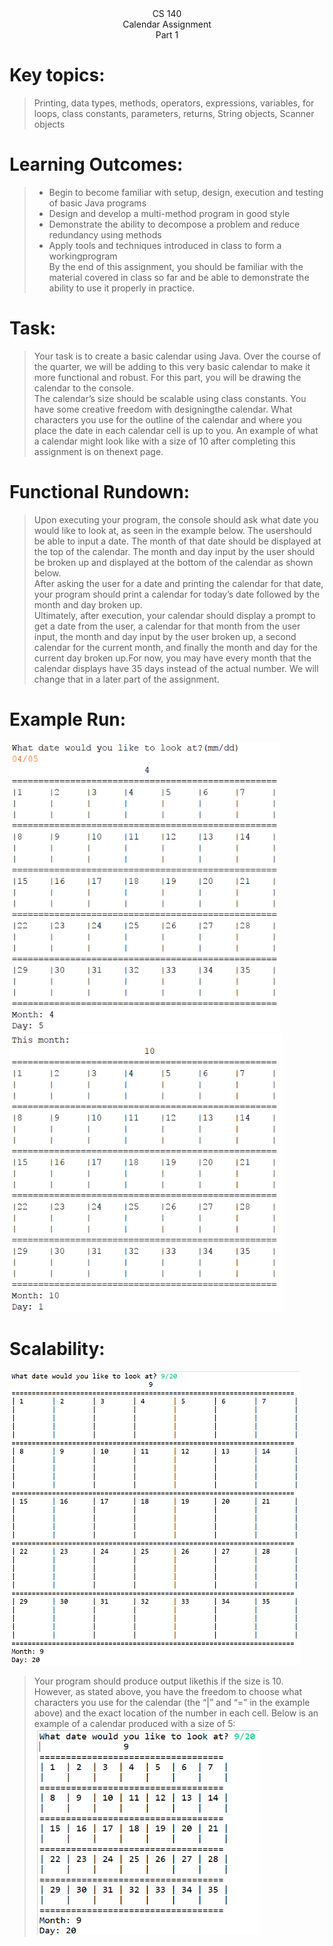<center>CS 140</center>
<center>Calendar Assignment</center>
<center>Part 1</center>

# Key topics:
> Printing, data types, methods, operators, expressions, variables, for loops, class constants, parameters, returns, String objects, Scanner objects

# Learning Outcomes:
> - Begin to become familiar with setup, design, execution and testing of basic Java programs
> - Design and develop a multi-method program in good style
> - Demonstrate the ability to decompose a problem and reduce redundancy using methods
> - Apply tools and techniques introduced in class to form a workingprogram
> \
> By the end of this assignment, you should be familiar with the material covered in class so far and be able to demonstrate the ability to use it properly in practice.

# Task:
> Your task is to create a basic calendar using Java. Over the course of the quarter, we will be
> adding to this very basic calendar to make it more functional and robust. For this part, you will
> be drawing the calendar to the console.
> \
> The calendar’s size should be scalable using class constants. You have some creative freedom
> with designingthe calendar. What characters you use for the outline of the calendar and where
> you place the date in each calendar cell is up to you. An example of what a calendar might look
> like with a size of 10 after completing this assignment is on thenext page.

# Functional Rundown:
> Upon executing your program, the console should ask what date you would like to look at, as
> seen in the example below. The usershould be able to input a date. The month of that date
> should be displayed at the top of the calendar. The month and day input by the user should be
> broken up and displayed at the bottom of the calendar as shown below.
> \
> After asking the user for a date and printing the calendar for that date, your program should print
> a calendar for today’s date followed by the month and day broken up.
> \
> Ultimately, after execution, your calendar should display a prompt to get a date from the user, a
> calendar for that month from the user input, the month and day input by the user broken up, a
> second calendar for the current month, and finally the month and day for the current day broken
> up.For now, you may have every month that the calendar displays have 35 days instead of the
> actual number. We will change that in a later part of the assignment.

# Example Run:
![Calendar 1](https://github.com/frankzappasmustache/CS140_JAVA/blob/main/assignments/week5/assignment_1/calendar1.png)
\
![Calendar 2](https://github.com/frankzappasmustache/CS140_JAVA/blob/main/assignments/week5/assignment_1/calendar2.png)


# Scalability:
![Calendar 3](https://github.com/frankzappasmustache/CS140_JAVA/blob/main/assignments/week5/assignment_1/calendar3.png)

> Your program should produce output likethis if the size is 10. However, as stated above, you
> have the freedom to choose what characters you use for the calendar (the “|” and “=” in
> the example above) and the exact location of the number in each cell. Below is an example of a
> calendar produced with a size of 5:
\
![Calendar 4](https://github.com/frankzappasmustache/CS140_JAVA/blob/main/assignments/week5/assignment_1/calendar4.png)
